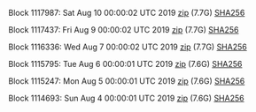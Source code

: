 Block 1117987: Sat Aug 10 00:00:02 UTC 2019 [zip](https://dash-bootstrap.ams3.digitaloceanspaces.com/mainnet/2019-08-10/bootstrap.dat.zip) (7.7G) [SHA256](https://dash-bootstrap.ams3.digitaloceanspaces.com/mainnet/2019-08-10/sha256.txt)

Block 1117437: Fri Aug  9 00:00:02 UTC 2019 [zip](https://dash-bootstrap.ams3.digitaloceanspaces.com/mainnet/2019-08-09/bootstrap.dat.zip) (7.7G) [SHA256](https://dash-bootstrap.ams3.digitaloceanspaces.com/mainnet/2019-08-09/sha256.txt)

Block 1116336: Wed Aug  7 00:00:02 UTC 2019 [zip](https://dash-bootstrap.ams3.digitaloceanspaces.com/mainnet/2019-08-07/bootstrap.dat.zip) (7.7G) [SHA256](https://dash-bootstrap.ams3.digitaloceanspaces.com/mainnet/2019-08-07/sha256.txt)

Block 1115795: Tue Aug  6 00:00:01 UTC 2019 [zip](https://dash-bootstrap.ams3.digitaloceanspaces.com/mainnet/2019-08-06/bootstrap.dat.zip) (7.6G) [SHA256](https://dash-bootstrap.ams3.digitaloceanspaces.com/mainnet/2019-08-06/sha256.txt)

Block 1115247: Mon Aug  5 00:00:01 UTC 2019 [zip](https://dash-bootstrap.ams3.digitaloceanspaces.com/mainnet/2019-08-05/bootstrap.dat.zip) (7.6G) [SHA256](https://dash-bootstrap.ams3.digitaloceanspaces.com/mainnet/2019-08-05/sha256.txt)

Block 1114693: Sun Aug  4 00:00:01 UTC 2019 [zip](https://dash-bootstrap.ams3.digitaloceanspaces.com/mainnet/2019-08-04/bootstrap.dat.zip) (7.6G) [SHA256](https://dash-bootstrap.ams3.digitaloceanspaces.com/mainnet/2019-08-04/sha256.txt)
